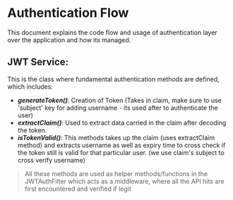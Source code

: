 # Authentication Flow

This document explains the code flow and usage of authentication layer over the application and 
how its managed.

## JWT Service:

This is the class where fundamental authentication methods are defined, which includes:
- **_generateToken()_**: Creation of Token (Takes in claim, make sure to use 'subject' key for 
  adding username - its used after to authenticate the user)
- **_extractClaim()_**: Used to extract data carried in the claim after decoding the token. 
- **_isTokenValid()_**: This methods takes up the claim (uses extractClaim method) and extracts 
  username as well as expiry time to cross check if the token still is valid for that particular user. 
  (we use claim's subject to cross verify username)

> All these methods are used as helper methods/functions in the JWTAuthFilter which acts as a 
> middleware, where all the API hits are first encountered and verified if legit


